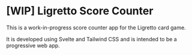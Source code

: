 # [WIP] Ligretto Score Counter

This is a work-in-progress score counter app for the Ligretto card game.

It is developed using Svelte and Tailwind CSS and is intended to be a progressive web app.
